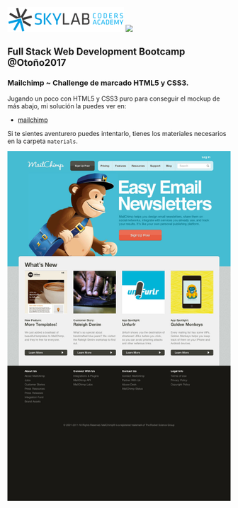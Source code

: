 [![Skylab](https://github.com/Iggy-Codes/logo-images/blob/master/logos/skylab-56.png)](http://www.skylabcoders.com/)
<a href="https://www.w3.org/"><img src="https://github.com/MarioTerron/logo-images/blob/master/logos/html5-css3-js.png" height= "56px"></a>

## Full Stack Web Development Bootcamp @Otoño2017

### Mailchimp ~ Challenge de marcado HTML5 y CSS3.

Jugando un poco con HTML5 y CSS3 puro para conseguir el mockup de más abajo, mi solución la puedes ver en:

 + [mailchimp](https://mtzfactory.github.io/mailchimp-html5-css3/5-landing.html)

Si te sientes aventurero puedes intentarlo, tienes los materiales necesarios en la carpeta ```materials```.

![mockup](materials/5-landing.jpg)
